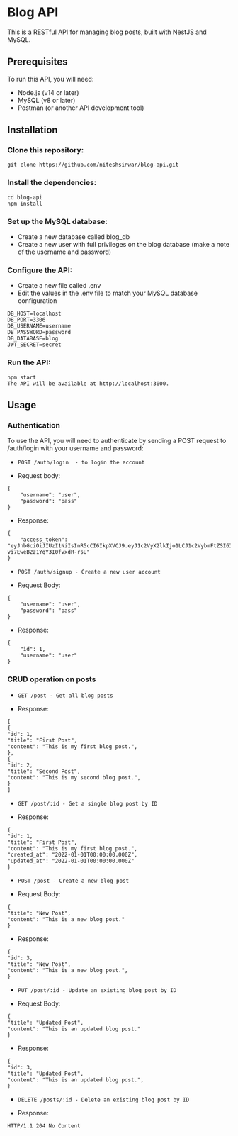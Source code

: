 # Blog API
This is a RESTful API for managing blog posts, built with NestJS and MySQL.

## Prerequisites
To run this API, you will need:

- Node.js (v14 or later)
- MySQL (v8 or later)
- Postman (or another API development tool)

## Installation
### Clone this repository:
`git clone https://github.com/niteshsinwar/blog-api.git`

### Install the dependencies:
```
cd blog-api
npm install
```
### Set up the MySQL database:
- Create a new database called blog_db
- Create a new user with full privileges on the blog database (make a note of the username and password)

### Configure the API:
- Create a new file called .env
- Edit the values in the .env file to match your MySQL database configuration

```
DB_HOST=localhost
DB_PORT=3306
DB_USERNAME=username
DB_PASSWORD=password
DB_DATABASE=blog
JWT_SECRET=secret
```


### Run the API:
```
npm start
The API will be available at http://localhost:3000.
```

## Usage
### Authentication
To use the API, you will need to authenticate by sending a POST request to /auth/login with your username and password:

- `POST /auth/login  - to login the account`
+ Request body:
```
{
    "username": "user",
    "password": "pass"
}
```
+ Response:

```
{
    "access_token": "eyJhbGciOiJIUzI1NiIsInR5cCI6IkpXVCJ9.eyJ1c2VyX2lkIjo1LCJ1c2VybmFtZSI6InVzZXIiLCJpYXQiOjE2MzE4MzQ4MzUsImV4cCI6MTYzMTg1MTIzNX0.XU1TfT_uV6nGRROoM-vi7EweB2z1YqY3I0fvxdR-rsU"
}
```

- `POST /auth/signup - Create a new user account`

+ Request Body:

```
{
    "username": "user",
    "password": "pass"
}
```
- Response:
```
{
    "id": 1,
    "username": "user"
}
```

### CRUD operation on posts

- `GET /post - Get all blog posts`

- Response:

```
[
{
"id": 1,
"title": "First Post",
"content": "This is my first blog post.",
},
{
"id": 2,
"title": "Second Post",
"content": "This is my second blog post.",
}
]
```

- `GET /post/:id - Get a single blog post by ID`

- Response:

```
{
"id": 1,
"title": "First Post",
"content": "This is my first blog post.",
"created_at": "2022-01-01T00:00:00.000Z",
"updated_at": "2022-01-01T00:00:00.000Z"
}
```


- `POST /post - Create a new blog post`

- Request Body:
```
{
"title": "New Post",
"content": "This is a new blog post."
}
```


- Response:

```
{
"id": 3,
"title": "New Post",
"content": "This is a new blog post.",
}
```

- `PUT /post/:id - Update an existing blog post by ID`

- Request Body:
```
{
"title": "Updated Post",
"content": "This is an updated blog post."
}
```

- Response:

```
{
"id": 3,
"title": "Updated Post",
"content": "This is an updated blog post.",
}
```


- `DELETE /posts/:id - Delete an existing blog post by ID`

- Response:
```
HTTP/1.1 204 No Content
```
